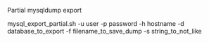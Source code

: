 Partial mysqldump export


mysql_export_partial.sh -u user 
						-p password 
						-h hostname 
						-d database_to_export 
						-f filename_to_save_dump 
						-s string_to_not_like